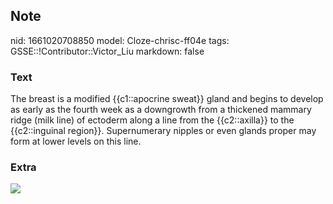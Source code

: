## Note
nid: 1661020708850
model: Cloze-chrisc-ff04e
tags: GSSE::!Contributor::Victor_Liu
markdown: false

### Text
<div>
  The breast is a modified {{c1::apocrine sweat}} gland and begins
  to develop as early as the fourth week as a downgrowth from a
  thickened mammary ridge (milk line) of ectoderm along a line from
  the {{c2::axilla}} to the {{c2::inguinal region}}. Supernumerary
  nipples or even glands proper may form at lower levels on this
  line.
</div>

### Extra
<img src="milk_line.png">
